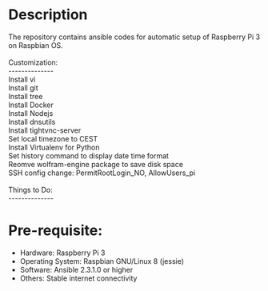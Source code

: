 # Description
The repository contains ansible codes for automatic setup of Raspberry Pi 3 on Raspbian OS. <br />
<br />Customization: <br />
--------------<br />
Install vi <br />
Install git <br />
Install tree <br />
Install Docker <br />
Install Nodejs <br />
Install dnsutils <br />
Install tightvnc-server <br />
Set local timezone to CEST <br />
Install Virtualenv for Python <br />
Set history command to display date time format <br />
Reomve wolfram-engine package to save disk space <br />
SSH config change: PermitRootLogin_NO, AllowUsers_pi <br />
<br />Things to Do: <br />
--------------<br />

# Pre-requisite:
- Hardware: Raspberry Pi 3
- Operating System: Raspbian GNU/Linux 8 (jessie)
- Software: Ansible 2.3.1.0 or higher
- Others: Stable internet connectivity

